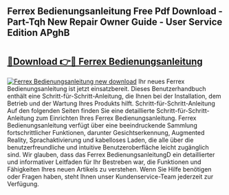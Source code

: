 ## Ferrex Bedienungsanleitung Free Pdf Download - Part-Tqh New Repair Owner Guide - User Service Edition APghB

# <h2><a href="http://df3gik1.blite.top/?on=Ferrex+Bedienungsanleitung">🔗Download 👉🔴 Ferrex Bedienungsanleitung</a></h2>

[![Ferrex Bedienungsanleitung new download](https://i.imgur.com/lujVjoI.png)](http://df3gik1.blite.top/?on=Ferrex+Bedienungsanleitung)
Ihr neues Ferrex Bedienungsanleitung ist jetzt einsatzbereit. Dieses Benutzerhandbuch enthält eine Schritt-für-Schritt-Anleitung, die Ihnen bei der Installation, dem Betrieb und der Wartung Ihres Produkts hilft. Schritt-für-Schritt-Anleitung Auf den folgenden Seiten finden Sie eine detaillierte Schritt-für-Schritt-Anleitung zum Einrichten Ihres Ferrex Bedienungsanleitung. Ferrex Bedienungsanleitung verfügt über eine beeindruckende Sammlung fortschrittlicher Funktionen, darunter Gesichtserkennung, Augmented Reality, Sprachaktivierung und kabelloses Laden, die alle über die benutzerfreundliche und intuitive Benutzeroberfläche leicht zugänglich sind. Wir glauben, dass das Ferrex BedienungsanleitungD ein detaillierter und informativer Leitfaden für Ihr Bestreben war, die Funktionen und Fähigkeiten Ihres neuen Artikels zu verstehen. Wenn Sie Hilfe benötigen oder Fragen haben, steht Ihnen unser Kundenservice-Team jederzeit zur Verfügung.
